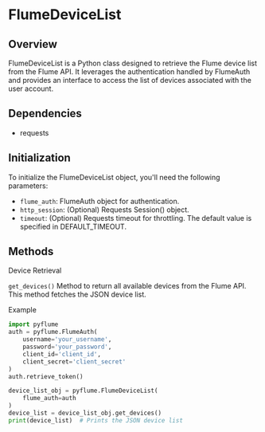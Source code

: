 # FlumeDeviceList
## Overview
FlumeDeviceList is a Python class designed to retrieve the Flume device list from the Flume API. It leverages the authentication handled by FlumeAuth and provides an interface to access the list of devices associated with the user account.

## Dependencies
 - requests

## Initialization
To initialize the FlumeDeviceList object, you'll need the following parameters:

 - `flume_auth`: FlumeAuth object for authentication.
 - `http_session`: (Optional) Requests Session() object.
 - `timeout`: (Optional) Requests timeout for throttling. The default value is specified in DEFAULT_TIMEOUT.

## Methods
Device Retrieval

`get_devices()`
Method to return all available devices from the Flume API. This method fetches the JSON device list.

Example
```python
import pyflume
auth = pyflume.FlumeAuth(
    username='your_username',
    password='your_password',
    client_id='client_id',
    client_secret='client_secret'
)
auth.retrieve_token()

device_list_obj = pyflume.FlumeDeviceList(
    flume_auth=auth
)
device_list = device_list_obj.get_devices()
print(device_list)  # Prints the JSON device list
```